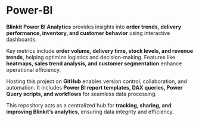 # Power-BI
**Blinkit Power BI Analytics** provides insights into **order trends, delivery performance, inventory, and customer behavior** using interactive dashboards.  

Key metrics include **order volume, delivery time, stock levels, and revenue trends**, helping optimize logistics and decision-making. Features like **heatmaps, sales trend analysis, and customer segmentation** enhance operational efficiency.  

Hosting this project on **GitHub** enables version control, collaboration, and automation. It includes **Power BI report templates, DAX queries, Power Query scripts, and workflows** for seamless data processing.  

This repository acts as a centralized hub for **tracking, sharing, and improving Blinkit’s analytics**, ensuring data integrity and efficiency.
